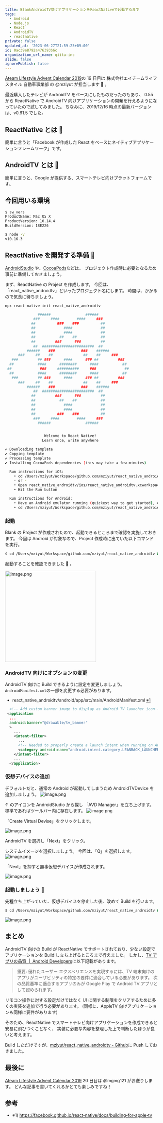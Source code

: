 ```yaml
---
title: BlankAndroidTV向けアプリケーションをReactNativeで起動するまで
tags:
  - Android
  - Node.js
  - React
  - AndroidTV
  - reactnative
private: false
updated_at: '2023-06-27T21:59:25+09:00'
id: 0ac39e8792a476393b6c
organization_url_name: qiita-inc
slide: false
ignorePublish: false
---
```


[Ateam Lifestyle Advent Calendar 2019](https://qiita.com/advent-calendar/2019/ateam-lifestyle)の 19 日目は
株式会社エイチームライフスタイル 自動車事業部 の @mziyut が担当します :santa: 。

最近購入したテレビが AndroidTV をベースにしたものだったのもあり、
0.55 から ReactNative で AndroidTV 向けアプリケーションの開発を行えるようになっていたので試してみました。
ちなみに、2019/12/16 時点の最新バージョンは、v0.61.5 でした。

## ReactNative とは :thinking:

簡単に言うと「Facebook が作成した React をベースにネイティブアプリケーションフレームワーク」です。

## AndroidTV とは :thinking:

簡単に言うと、Google が提供する、スマートテレビ向けプラットフォームです。

## 今回用いる環境

```sh
$ sw_vers
ProductName: Mac OS X
ProductVersion: 10.14.4
BuildVersion: 18E226
```

```sh
$ node -v
v10.16.3
```

## ReactNative を開発する準備 :construction:

[AndroidStudio](https://developer.android.com/studio/index.html) や、[CocoaPods](https://cocoapods.org/)などは、
プロジェクト作成時に必要となるため事前に準備しておきましょう。

まず、ReactNative の Project を作成します。
今回は、「react_native_androidtv」といったプロジェクト名にします。
時間は、かかるので気長に待ちましょう。

```sh
npx react-native init react_native_androidtv

               ######                ######
             ###     ####        ####     ###
            ##          ###    ###          ##
            ##             ####             ##
            ##             ####             ##
            ##           ##    ##           ##
            ##         ###      ###         ##
             ##  ########################  ##
          ######    ###            ###    ######
      ###     ##    ##              ##    ##     ###
   ###         ## ###      ####      ### ##         ###
  ##           ####      ########      ####           ##
 ##             ###     ##########     ###             ##
  ##           ####      ########      ####           ##
   ###         ## ###      ####      ### ##         ###
      ###     ##    ##              ##    ##     ###
          ######    ###            ###    ######
             ##  ########################  ##
            ##         ###      ###         ##
            ##           ##    ##           ##
            ##             ####             ##
            ##             ####             ##
            ##          ###    ###          ##
             ###     ####        ####     ###
               ######                ######


                  Welcome to React Native!
                 Learn once, write anywhere

✔ Downloading template
✔ Copying template
✔ Processing template
✔ Installing CocoaPods dependencies (this may take a few minutes)

  Run instructions for iOS:
    • cd /Users/mziyut/Workspace/github.com/mziyut/react_native_androidtv && npx react-native run-ios
    - or -
    • Open react_native_androidtv/ios/react_native_androidtv.xcworkspace in Xcode or run "xed -b ios"
    • Hit the Run button

  Run instructions for Android:
    • Have an Android emulator running (quickest way to get started), or a device connected.
    • cd /Users/mziyut/Workspace/github.com/mziyut/react_native_androidtv && npx react-native run-android
```

### 起動

Blank の Project が作成されたので、起動できるところまで確認を実施しておきます。
今回は Android が対象なので、Project 作成時に出ていた以下コマンドを実行。

```sh
$ cd /Users/mziyut/Workspace/github.com/mziyut/react_native_androidtv && npx react-native run-android
```

起動することを確認できました :tada: 。

<img width="300" alt="image.png" src="https://qiita-image-store.s3.ap-northeast-1.amazonaws.com/0/55950/7f892fdc-83c2-428a-3828-5e763b01e35a.png">

### AndroidTV 向けにオプションの変更

AndroidTV 向けに Build できるように設定を変更しましょう。
`AndroidManifest.xml`の一部を変更する必要があります。

- react_native_androidtv/android/app/src/main/AndroidManifest.xml
  [※1](https://facebook.github.io/react-native/docs/building-for-apple-tv)

```xml
  <!-- Add custom banner image to display as Android TV launcher icon -->
 <application
  ...
  android:banner="@drawable/tv_banner"
  >
    ...
    <intent-filter>
      ...
      <!-- Needed to properly create a launch intent when running on Android TV -->
      <category android:name="android.intent.category.LEANBACK_LAUNCHER"/>
    </intent-filter>
    ...
  </application>
```

### 仮想デバイスの追加

デフォルトだと、通常の Android が起動してしまうため AndroidTVDevice を追加しましょう。
![image.png](https://qiita-image-store.s3.ap-northeast-1.amazonaws.com/0/55950/fb60f6e3-7d0c-0ada-c7cb-3ea2040a76cd.png)

↑ のアイコンを AndroidStudio から探し 「AVD Manager」を立ち上げます。
標準であればツールバー内に存在します。
![image.png](https://qiita-image-store.s3.ap-northeast-1.amazonaws.com/0/55950/6eae0a85-fae2-1c03-86d9-0493c2c5ee67.png)

「Create Virtual Devise」をクリックします。

![image.png](https://qiita-image-store.s3.ap-northeast-1.amazonaws.com/0/55950/e8970aa0-1146-8771-627e-8b8d28e0a23e.png)

AndroidTV を選択し「Next」をクリック。

システムイメージを選択しましょう。
今回は、「Q」を選択します。
![image.png](https://qiita-image-store.s3.ap-northeast-1.amazonaws.com/0/55950/ef8a8de8-8e07-1162-b073-cf39807157d0.png)

「Next」を押すと無事仮想デバイスが作成されます。

![image.png](https://qiita-image-store.s3.ap-northeast-1.amazonaws.com/0/55950/91b906dd-8b29-f9d1-6315-f392d38365e0.png)

### 起動しましょう :clap:

先程立ち上がっていた、仮想デバイスを停止した後、改めて Build を行います。

```sh
$ cd /Users/mziyut/Workspace/github.com/mziyut/react_native_androidtv && npx react-native run-android
```

![image.png](https://qiita-image-store.s3.ap-northeast-1.amazonaws.com/0/55950/a73cd7ed-ecd8-a7f4-59f2-c41daf96d58c.png)

## まとめ

<!-- textlint-disable @textlint-ja/no-synonyms -->

AndroidTV 向けの Build が ReactNative でサポートされており、少ない設定でアプリケーションを Build し立ち上げるところまで行えました。
しかし、[TV アプリの品質  |  Android Developers](https://developer.android.com/docs/quality-guidelines/tv-app-quality)に以下記載があります。

> 重要: 優れたユーザー エクスペリエンスを実現するには、TV 端末向けのアプリがユーザビリティの特定の要件に適合している必要があります。
> 次の品質基準に適合するアプリのみが Google Play で Android TV アプリとして認められます。

リモコン操作に対する設定だけではなく UI に関する制限をクリアするために多くの実装を追加で行う必要があります。
(同様に、AppleTV 向けアプリケーションも同様に要件があります)

そのため、ReactNative でスマートテレビ向けアプリケーションを作成できると安易に飛びつくことなく、
実装に必要な内容を整理した上で判断したほうが良いと考えます。

Build しただけですが、[mziyut/react_native_androidtv - Github](https://github.com/mziyut/react_native_androidtv)に Push しておきました。

<!-- textlint-enable @textlint-ja/no-synonyms -->

## 最後に

[Ateam Lifestyle Advent Calendar 2019](https://qiita.com/advent-calendar/2019/ateam-lifestyle) 20 日目は @mgmg121 がお送りします。
どんな記事を書いてくれるかとても楽しみですね！

## 参考

- ※1) https://facebook.github.io/react-native/docs/building-for-apple-tv
